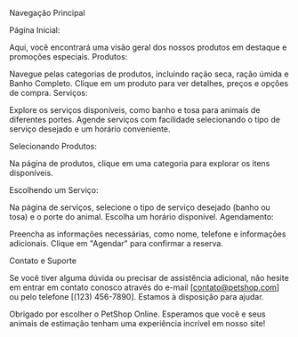 Navegação Principal

Página Inicial:

Aqui, você encontrará uma visão geral dos nossos produtos em destaque e promoções especiais.
Produtos:

Navegue pelas categorias de produtos, incluindo ração seca, ração úmida e Banho Completo.
Clique em um produto para ver detalhes, preços e opções de compra.
Serviços:

Explore os serviços disponíveis, como banho e tosa para animais de diferentes portes.
Agende serviços com facilidade selecionando o tipo de serviço desejado e um horário conveniente.

Selecionando Produtos:

Na página de produtos, clique em uma categoria para explorar os itens disponíveis.

Escolhendo um Serviço:

Na página de serviços, selecione o tipo de serviço desejado (banho ou tosa) e o porte do animal.
Escolha um horário disponível.
Agendamento:

Preencha as informações necessárias, como nome, telefone e informações adicionais.
Clique em "Agendar" para confirmar a reserva.

Contato e Suporte

Se você tiver alguma dúvida ou precisar de assistência adicional, não hesite em entrar em contato conosco através do e-mail [contato@petshop.com] ou pelo telefone [(123) 456-7890]. Estamos à disposição para ajudar.

Obrigado por escolher o PetShop Online. Esperamos que você e seus animais de estimação tenham uma experiência incrível em nosso site!
